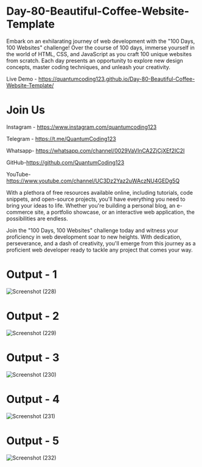 # Day-80-Beautiful-Coffee-Website-Template

Embark on an exhilarating journey of web development with the "100 Days, 100 Websites" challenge! Over the course of 100 days, immerse yourself in the world of HTML, CSS, and JavaScript as you craft 100 unique websites from scratch. Each day presents an opportunity to explore new design concepts, master coding techniques, and unleash your creativity.

Live Demo - https://quantumcoding123.github.io/Day-80-Beautiful-Coffee-Website-Template/

# Join Us

Instagram - https://www.instagram.com/quantumcoding123

Telegram - https://t.me/QuantumCoding123

Whatsapp- https://whatsapp.com/channel/0029VaVInCA2ZjCjXEf2IC2I

GitHub-https://github.com/QuantumCoding123

YouTube-https://www.youtube.com/channel/UC3Dz2Yaz2uWAczNU4GEDg5Q

With a plethora of free resources available online, including tutorials, code snippets, and open-source projects, you'll have everything you need to bring your ideas to life. Whether you're building a personal blog, an e-commerce site, a portfolio showcase, or an interactive web application, the possibilities are endless.

Join the "100 Days, 100 Websites" challenge today and witness your proficiency in web development soar to new heights. With dedication, perseverance, and a dash of creativity, you'll emerge from this journey as a proficient web developer ready to tackle any project that comes your way.

# Output - 1

 ![Screenshot (228)](https://github.com/QuantumCoding123/Day-80-Beautiful-Coffee-Website-Template/assets/166281221/3c6b2be6-731a-4d12-9363-4d507cc0ec33)

# Output - 2

![Screenshot (229)](https://github.com/QuantumCoding123/Day-80-Beautiful-Coffee-Website-Template/assets/166281221/ceaf8cae-99b7-47c4-a4eb-d3a6269ca739)

# Output - 3
![Screenshot (230)](https://github.com/QuantumCoding123/Day-80-Beautiful-Coffee-Website-Template/assets/166281221/9838d840-6034-4410-87cc-dae31661ff43)

# Output - 4
![Screenshot (231)](https://github.com/QuantumCoding123/Day-80-Beautiful-Coffee-Website-Template/assets/166281221/1f251b53-265f-491b-b6d9-3c723379c50b)

# Output - 5

![Screenshot (232)](https://github.com/QuantumCoding123/Day-80-Beautiful-Coffee-Website-Template/assets/166281221/f9c3f7d2-4234-4b8d-9a2d-361e52342563)

